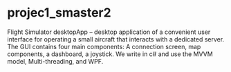 # projec1_smaster2
Flight Simulator desktopApp – desktop application of a convenient user interface for operating a small aircraft that interacts with a dedicated server. 
The GUI contains four main components: A connection screen, map components, a dashboard, a joystick. We write in c# and use the MVVM model, Multi-threading, and WPF.
